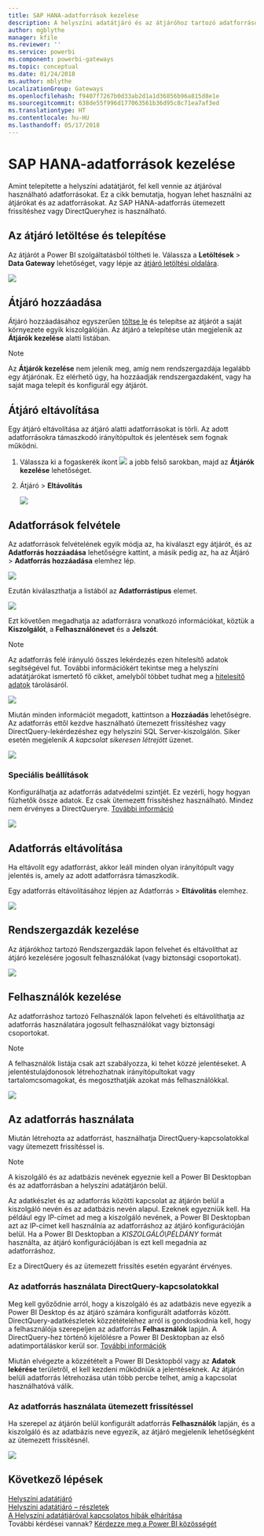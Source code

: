 ```yaml
---
title: SAP HANA-adatforrások kezelése
description: A helyszíni adatátjáró és az átjáróhoz tartozó adatforrások kezelésének módja. Ez a cikk kifejezetten az SAP HANA használatára vonatkozik.
author: mgblythe
manager: kfile
ms.reviewer: ''
ms.service: powerbi
ms.component: powerbi-gateways
ms.topic: conceptual
ms.date: 01/24/2018
ms.author: mblythe
LocalizationGroup: Gateways
ms.openlocfilehash: f9407f7267b0d33ab2d1a1d36856b96a815d8e1e
ms.sourcegitcommit: 638de55f996d177063561b36d95c8c71ea7af3ed
ms.translationtype: HT
ms.contentlocale: hu-HU
ms.lasthandoff: 05/17/2018
---
```

# <a name="manage-your-sap-hana-data-source"></a>SAP HANA-adatforrások kezelése
Amint telepítette a helyszíni adatátjárót, fel kell vennie az átjáróval használható adatforrásokat. Ez a cikk bemutatja, hogyan lehet használni az átjárókat és az adatforrásokat. Az SAP HANA-adatforrás ütemezett frissítéshez vagy DirectQueryhez is használható.

## <a name="download-and-install-the-gateway"></a>Az átjáró letöltése és telepítése
Az átjárót a Power BI szolgáltatásból töltheti le. Válassza a **Letöltések** > **Data Gateway** lehetőséget, vagy lépje az [átjáró letöltési oldalára](https://go.microsoft.com/fwlink/?LinkId=698861).

![](media/service-gateway-enterprise-manage-sap/powerbi-download-data-gateway.png)

## <a name="add-a-gateway"></a>Átjáró hozzáadása
Átjáró hozzáadásához egyszerűen [töltse le](https://go.microsoft.com/fwlink/?LinkId=698861) és telepítse az átjárót a saját környezete egyik kiszolgálóján. Az átjáró a telepítése után megjelenik az **Átjárók kezelése** alatti listában.

> [!NOTE]
> Az **Átjárók kezelése** nem jelenik meg, amíg nem rendszergazdája legalább egy átjárónak. Ez elérhető úgy, ha hozzáadják rendszergazdaként, vagy ha saját maga telepít és konfigurál egy átjárót.
> 
> 

## <a name="remove-a-gateway"></a>Átjáró eltávolítása
Egy átjáró eltávolítása az átjáró alatti adatforrásokat is törli.  Az adott adatforrásokra támaszkodó irányítópultok és jelentések sem fognak működni.

1. Válassza ki a fogaskerék ikont ![](media/service-gateway-enterprise-manage-sap/pbi_gearicon.png) a jobb felső sarokban, majd az **Átjárók kezelése** lehetőséget.
2. Átjáró > **Eltávolítás**
   
   ![](media/service-gateway-enterprise-manage-sap/datasourcesettings7.png)

## <a name="add-a-data-source"></a>Adatforrások felvétele
Az adatforrások felvételének egyik módja az, ha kiválaszt egy átjárót, és az **Adatforrás hozzáadása** lehetőségre kattint, a másik pedig az, ha az Átjáró > **Adatforrás hozzáadása** elemhez lép.

![](media/service-gateway-enterprise-manage-sap/datasourcesettings1.png)

Ezután kiválaszthatja a listából az **Adatforrástípus** elemet.

![](media/service-gateway-enterprise-manage-sap/datasourcesettings2-sap.png)

Ezt követően megadhatja az adatforrásra vonatkozó információkat, köztük a **Kiszolgálót**, a **Felhasználónevet** és a **Jelszót**.

> [!NOTE]
> Az adatforrás felé irányuló összes lekérdezés ezen hitelesítő adatok segítségével fut. További információkért tekintse meg a helyszíni adatátjárókat ismertető fő cikket, amelyből többet tudhat meg a [hitelesítő adatok](service-gateway-onprem.md#credentials) tárolásáról.
> 
> 

![](media/service-gateway-enterprise-manage-sap/datasourcesettings3-sap.png)

Miután minden információt megadott, kattintson a **Hozzáadás** lehetőségre.  Az adatforrás ettől kezdve használható ütemezett frissítéshez vagy DirectQuery-lekérdezéshez egy helyszíni SQL Server-kiszolgálón. Siker esetén megjelenik *A kapcsolat sikeresen létrejött* üzenet.

![](media/service-gateway-enterprise-manage-sap/datasourcesettings4.png)

### <a name="advanced-settings"></a>Speciális beállítások
Konfigurálhatja az adatforrás adatvédelmi szintjét. Ez vezérli, hogy hogyan fűzhetők össze adatok. Ez csak ütemezett frissítéshez használható. Mindez nem érvényes a DirectQueryre. [További információ](https://support.office.com/article/Privacy-levels-Power-Query-CC3EDE4D-359E-4B28-BC72-9BEE7900B540)

![](media/service-gateway-enterprise-manage-sap/datasourcesettings9.png)

## <a name="remove-a-data-source"></a>Adatforrás eltávolítása
Ha eltávolít egy adatforrást, akkor leáll minden olyan irányítópult vagy jelentés is, amely az adott adatforrásra támaszkodik.  

Egy adatforrás eltávolításához lépjen az Adatforrás > **Eltávolítás** elemhez.

![](media/service-gateway-enterprise-manage-sap/datasourcesettings6.png)

## <a name="manage-administrators"></a>Rendszergazdák kezelése
Az átjárókhoz tartozó Rendszergazdák lapon felvehet és eltávolíthat az átjáró kezelésére jogosult felhasználókat (vagy biztonsági csoportokat).

![](media/service-gateway-enterprise-manage-sap/datasourcesettings8.png)

## <a name="manage-users"></a>Felhasználók kezelése
Az adatforráshoz tartozó Felhasználók lapon felveheti és eltávolíthatja az adatforrás használatára jogosult felhasználókat vagy biztonsági csoportokat.

> [!NOTE]
> A felhasználók listája csak azt szabályozza, ki tehet közzé jelentéseket. A jelentéstulajdonosok létrehozhatnak irányítópultokat vagy tartalomcsomagokat, és megoszthatják azokat más felhasználókkal.
> 
> 

![](media/service-gateway-enterprise-manage-sap/datasourcesettings5.png)

## <a name="using-the-data-source"></a>Az adatforrás használata
Miután létrehozta az adatforrást, használhatja DirectQuery-kapcsolatokkal vagy ütemezett frissítéssel is.

> [!NOTE]
> A kiszolgáló és az adatbázis nevének egyeznie kell a Power BI Desktopban és az adatforrásban a helyszíni adatátjárón belül.
> 
> 

Az adatkészlet és az adatforrás közötti kapcsolat az átjárón belül a kiszolgáló nevén és az adatbázis nevén alapul. Ezeknek egyezniük kell. Ha például egy IP-címet ad meg a kiszolgáló nevének, a Power BI Desktopban azt az IP-címet kell használnia az adatforráshoz az átjáró konfigurációján belül. Ha a Power BI Desktopban a *KISZOLGÁLÓ\PÉLDÁNY* formát használta, az átjáró konfigurációjában is ezt kell megadnia az adatforráshoz.

Ez a DirectQuery és az ütemezett frissítés esetén egyaránt érvényes.

### <a name="using-the-data-source-with-directquery-connections"></a>Az adatforrás használata DirectQuery-kapcsolatokkal
Meg kell győződnie arról, hogy a kiszolgáló és az adatbázis neve egyezik a Power BI Desktop és az átjáró számára konfigurált adatforrás között. DirectQuery-adatkészletek közzétételéhez arról is gondoskodnia kell, hogy a felhasználója szerepeljen az adatforrás **Felhasználók** lapján. A DirectQuery-hez történő kijelölésre a Power BI Desktopban az első adatimportáláskor kerül sor. [További információk](desktop-use-directquery.md)

Miután elvégezte a közzétételt a Power BI Desktopból vagy az **Adatok lekérése** területről, el kell kezdeni működniük a jelentéseknek. Az átjárón belüli adatforrás létrehozása után több percbe telhet, amíg a kapcsolat használhatóvá válik.

### <a name="using-the-data-source-with-scheduled-refresh"></a>Az adatforrás használata ütemezett frissítéssel
Ha szerepel az átjárón belül konfigurált adatforrás **Felhasználók** lapján, és a kiszolgáló és az adatbázis neve egyezik, az átjáró megjelenik lehetőségként az ütemezett frissítésnél.

![](media/service-gateway-enterprise-manage-sap/powerbi-gateway-enterprise-schedule-refresh.png)

## <a name="next-steps"></a>Következő lépések
[Helyszíni adatátjáró](service-gateway-onprem.md)  
[Helyszíni adatátjáró – részletek](service-gateway-onprem-indepth.md)  
[A Helyszíni adatátjáróval kapcsolatos hibák elhárítása](service-gateway-onprem-tshoot.md)  
További kérdései vannak? [Kérdezze meg a Power BI közösségét](http://community.powerbi.com/)

